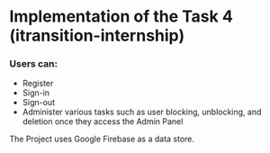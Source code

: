 # Implementation of the Task 4 (itransition-internship)

### Users can:

- Register
- Sign-in
- Sign-out
- Administer various tasks such as user blocking, unblocking, and deletion once they access the Admin Panel

The Project uses Google Firebase as a data store.
